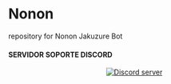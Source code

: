 # Nonon
 repository for Nonon Jakuzure Bot
#### SERVIDOR SOPORTE DISCORD
<p align="center">
  <a href="https://discord.gg/VxwER6t"><img src="https://discordapp.com/api/guilds/333039959500128256/widget.png?style=banner2" alt="Discord server"></a>
</p>
